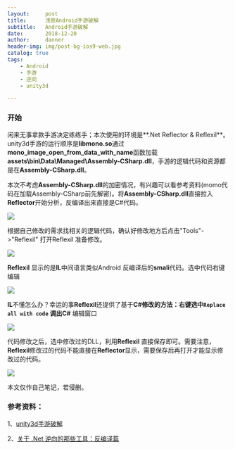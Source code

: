 ```yaml
---
layout:     post
title:      浅尝Android手游破解
subtitle:   Android手游破解
date:       2018-12-20
author:     danner
header-img: img/post-bg-ios9-web.jpg
catalog: true
tags:
    - Android
    - 手游
    - 逆向
    - unity3d

---
```


### 开始
  闲来无事拿款手游决定练练手；本次使用的环境是**.Net Reflector & Reflexil**。unity3d手游的运行顺序是**libmono.so**通过**mono_image_open_from_data_with_name**函数加载**assets\bin\Data\Managed\Assembly-CSharp.dll**，手游的逻辑代码和资源都是在**Assembly-CSharp.dll**。
  
  本次不考虑**Assembly-CSharp.dll**的加密情况，有兴趣可以看参考资料(momo代码在加载Assembly-CSharp前先解密)。将**Assembly-CSharp.dll**直接拉入**Reflector**开始分析，反编译出来直接是C#代码。

![](https://vendanner.github.io/img/Android/df862fc6a822.jpg)

根据自己修改的需求找相关的逻辑代码，确认好修改地方后点击"Tools"->"Reflexil" 打开Reflexil 准备修改。

![](https://vendanner.github.io/img/Android/b17e60b07991.jpg)

**Reflexil** 显示的是**IL**中间语言类似Android 反编译后的**smali**代码。选中代码右键编辑

![](https://vendanner.github.io/img/Android/dca9856a9514.jpg)

**IL**不懂怎么办？幸运的事**Reflexil**还提供了基于**C#**修改的方法：右键选中`Replace all with code` 调出**C#** 编辑窗口

![](https://vendanner.github.io/img/Android/99b1a64b723b.jpg)

代码修改之后，选中修改过的DLL，利用**Reflexil** 直接保存即可。需要注意，**Reflexil**修改过的代码不能直接在**Reflector**显示，需要保存后再打开才能显示修改过的代码。

![](https://vendanner.github.io/img/Android/7479fefc6bdd.jpg)

本文仅作自己笔记，若侵删。


### 参考资料：
1、[unity3d手游破解](https://bbs.pediy.com/thread-226208.htm)

2、[关于 .Net 逆向的那些工具：反编译篇](http://www.aneasystone.com/archives/2015/06/net-reverse-decompiling.html)
